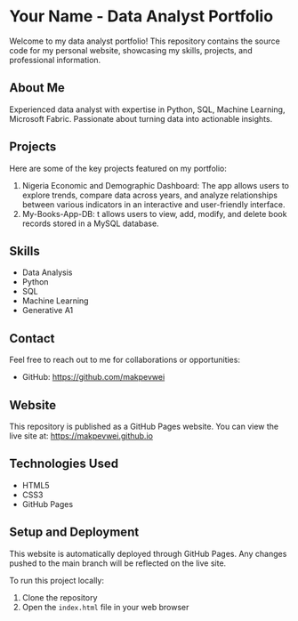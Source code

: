 # Your Name - Data Analyst Portfolio

Welcome to my data analyst portfolio! This repository contains the source code for my personal website, showcasing my skills, projects, and professional information.

## About Me

Experienced data analyst with expertise in Python, SQL, Machine Learning, Microsoft Fabric. Passionate about turning data into actionable insights.

## Projects

Here are some of the key projects featured on my portfolio:

1. Nigeria Economic and Demographic Dashboard: The app allows users to explore trends, compare data across years, and analyze relationships between various indicators in an interactive and user-friendly interface.
2. My-Books-App-DB: t allows users to view, add, modify, and delete book records stored in a MySQL database. 
  

## Skills

- Data Analysis
- Python
- SQL
- Machine Learning
- Generative A1

## Contact

Feel free to reach out to me for collaborations or opportunities:
- GitHub: https://github.com/makpevwei

## Website

This repository is published as a GitHub Pages website. You can view the live site at: https://makpevwei.github.io

## Technologies Used

- HTML5
- CSS3
- GitHub Pages

## Setup and Deployment

This website is automatically deployed through GitHub Pages. Any changes pushed to the main branch will be reflected on the live site.

To run this project locally:
1. Clone the repository
2. Open the `index.html` file in your web browser
